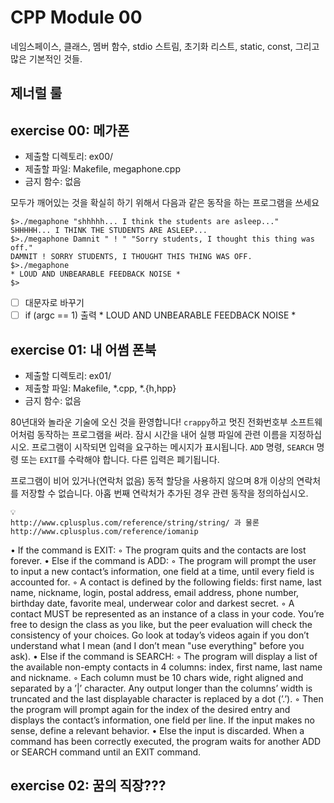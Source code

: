 # CPP Module 00
네임스페이스, 클래스, 멤버 함수, stdio 스트림, 초기화 리스트, static, const, 그리고 많은 기본적인 것들.

## 제너럴 룰
## exercise 00: 메가폰
- 제출할 디렉토리: ex00/
- 제출할 파일: Makefile, megaphone.cpp
- 금지 함수: 없음

모두가 깨어있는 것을 확실히 하기 위해서
다음과 같은 동작을 하는 프로그램을 쓰세요

~~~
$>./megaphone "shhhhh... I think the students are asleep..."
SHHHHH... I THINK THE STUDENTS ARE ASLEEP...
$>./megaphone Damnit " ! " "Sorry students, I thought this thing was off."
DAMNIT ! SORRY STUDENTS, I THOUGHT THIS THING WAS OFF.
$>./megaphone
* LOUD AND UNBEARABLE FEEDBACK NOISE *
$>
~~~

- [ ] 대문자로 바꾸기
- [ ] if (argc == 1) 출력 * LOUD AND UNBEARABLE FEEDBACK NOISE *

## exercise 01: 내 어썸 폰북
- 제출할 디렉토리: ex01/
- 제출할 파일: Makefile, *.cpp, *.{h,hpp}
- 금지 함수: 없음

80년대와 놀라운 기술에 오신 것을 환영합니다!
`crappy`하고 멋진 전화번호부 소프트웨어처럼 동작하는 프로그램을 써라.
잠시 시간을 내어 실행 파일에 관련 이름을 지정하십시오.
프로그램이 시작되면 입력을 요구하는 메시지가 표시됩니다.
`ADD` 명령, `SEARCH` 명령 또는 `EXIT`를 수락해야 합니다. 다른 입력은 폐기됩니다.

프로그램이 비어 있거나(연락처 없음) 동적 할당을 사용하지 않으며 8개 이상의 연락처를 저장할 수 없습니다.
아홉 번째 연락처가 추가된 경우 관련 동작을 정의하십시오.

~~~
💡
http://www.cplusplus.com/reference/string/string/ 과 물론
http://www.cplusplus.com/reference/iomanip
~~~

• If the command is EXIT:
◦ The program quits and the contacts are lost forever.
• Else if the command is ADD:
◦ The program will prompt the user to input a new contact’s information, one
field at a time, until every field is accounted for.
◦ A contact is defined by the following fields: first name, last name, nickname,
login, postal address, email address, phone number, birthday date, favorite
meal, underwear color and darkest secret.
◦ A contact MUST be represented as an instance of a class in your code. You’re
free to design the class as you like, but the peer evaluation will check the
consistency of your choices. Go look at today’s videos again if you don’t
understand what I mean (and I don’t mean "use everything" before you ask).
• Else if the command is SEARCH:
◦ The program will display a list of the available non-empty contacts in 4
columns: index, first name, last name and nickname.
◦ Each column must be 10 chars wide, right aligned and separated by a ’|’
character. Any output longer than the columns’ width is truncated and the
last displayable character is replaced by a dot (’.’).
◦ Then the program will prompt again for the index of the desired entry and
displays the contact’s information, one field per line. If the input makes no
sense, define a relevant behavior.
• Else the input is discarded.
When a command has been correctly executed, the program waits for another ADD or
SEARCH command until an EXIT command.

## exercise 02: 꿈의 직장???
